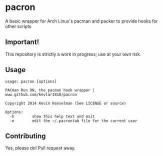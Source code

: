 # pacron

A basic wrapper for Arch Linux's pacman and packer to provide hooks for other scripts

## Important!
This repository is strictly a work in progress; use at your own risk. 

## Usage
```
usage: pacron [options]

PACman Run ON, the pacman hook wrapper | www.github.com/kevlar1818/pacron

Copyright 2014 Kevin Hanselman (See LICENSE or source)

Options:
  -h		show this help text and exit
  -e		edit the ~/.pacrontab file for the current user
```

## Contributing
Yes, please do! Pull request away.
